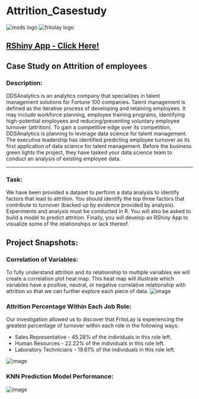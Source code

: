 # Attrition_Casestudy
![msds logo](https://user-images.githubusercontent.com/81498617/203659607-0d3c0501-1ac8-4d14-9c13-e17a87357123.png)
![fritolay logo](https://user-images.githubusercontent.com/81498617/203660778-72c1cf63-e050-4030-abc7-05259ddfa6c1.png)

## [RShiny App - Click Here!](https://joeyhdz.shinyapps.io/AttritionBarPlots/?_ga=2.46717678.895692125.1669951695-1021813642.1667347631)

## Case Study on Attrition of employees

### Description: 
DDSAnalytics is an analytics company that specializes in talent management solutions for Fortune 100 companies. Talent management is defined as the iterative process of developing and retaining employees. It may include workforce planning, employee training programs, identifying high-potential employees and reducing/preventing voluntary employee turnover (attrition). To gain a competitive edge over its competition, DDSAnalytics is planning to leverage data science for talent management. The executive leadership has identified predicting employee turnover as its first application of data science for talent management. Before the business green lights the project, they have tasked your data science team to conduct an analysis of existing employee data.
<hr>

### Task:
We have been provided a dataset to perform a data analysis to identify factors that lead to attrition.  You should identify the top three factors that contribute to turnover (backed up by evidence provided by analysis). Experiments and analysis must be conducted in R. You will also be asked to build a model to predict attrition.  Finally, you will develop an RShiny App to visualize some of the relationships or lack thereof.

## Project Snapshots:
### Correlation of Variables:
To fully understand attrition and its relationship to multiple variables we will create a correlation plot heat map. This heat map will illustrate which variables have a positive, neutral, or negative correlative relationship with attrition so that we can further explore each piece of data.
![image](https://user-images.githubusercontent.com/81498617/205467262-15a1043d-f7e2-4997-9e76-c63b473d9670.png)

### Attrition Percentage Within Each Job Role:
Our investigation allowed us to discover that FritoLay is experiencing the greatest percentage of turnover within each role in the following ways:

   * Sales Representative - 45.28% of the individuals in this role left.
   * Human Resources - 22.22% of the individuals in this role left.
   * Laboratory Technicians - 19.61% of the individuals in this role left.

![image](https://user-images.githubusercontent.com/81498617/205467287-e206a7b3-d38e-4ac8-9842-0281640860ac.png)

### KNN Prediction Model Performance:
![image](https://user-images.githubusercontent.com/81498617/205467355-5b2372ba-4918-44b9-b301-d2cf3e5d1fca.png)
